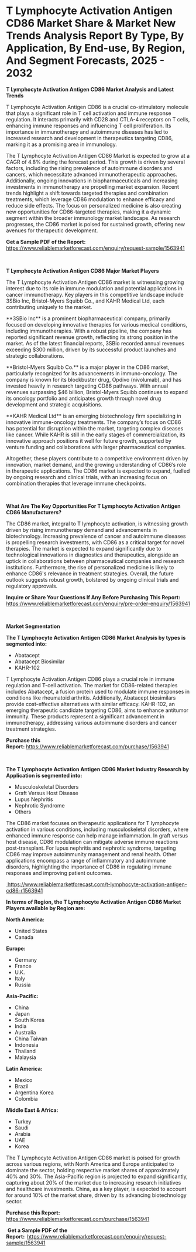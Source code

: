 <p><h1>T Lymphocyte Activation Antigen CD86 Market Share & Market New Trends Analysis Report By Type, By Application, By End-use, By Region, And Segment Forecasts, 2025 - 2032</h1></p><p><strong>T Lymphocyte Activation Antigen CD86 Market Analysis and Latest Trends</strong></p>
<p><p>T Lymphocyte Activation Antigen CD86 is a crucial co-stimulatory molecule that plays a significant role in T cell activation and immune response regulation. It interacts primarily with CD28 and CTLA-4 receptors on T cells, enhancing immune responses and influencing T cell proliferation. Its importance in immunotherapy and autoimmune diseases has led to increased research and development in therapeutics targeting CD86, marking it as a promising area in immunology.</p><p>The T Lymphocyte Activation Antigen CD86 Market is expected to grow at a CAGR of 4.8% during the forecast period. This growth is driven by several factors, including the rising prevalence of autoimmune disorders and cancers, which necessitate advanced immunotherapeutic approaches. Additionally, ongoing innovations in biopharmaceuticals and increasing investments in immunotherapy are propelling market expansion. Recent trends highlight a shift towards targeted therapies and combination treatments, which leverage CD86 modulation to enhance efficacy and reduce side effects. The focus on personalized medicine is also creating new opportunities for CD86-targeted therapies, making it a dynamic segment within the broader immunology market landscape. As research progresses, the CD86 market is poised for sustained growth, offering new avenues for therapeutic development.</p></p>
<p><strong>Get a Sample PDF of the Report:&nbsp;</strong> <a href="https://www.reliablemarketforecast.com/enquiry/request-sample/1563941?utm_campaign=2984&utm_medium=2&utm_source=Github&utm_content=ia&utm_term=19042025&utm_id=t-lymphocyte-activation-antigen-cd86">https://www.reliablemarketforecast.com/enquiry/request-sample/1563941</a></p>
<p>&nbsp;</p>
<p><strong>T Lymphocyte Activation Antigen CD86 Major Market Players</strong></p>
<p><p>The T Lymphocyte Activation Antigen CD86 market is witnessing growing interest due to its role in immune modulation and potential applications in cancer immunotherapy. Key players in this competitive landscape include 3SBio Inc, Bristol-Myers Squibb Co., and KAHR Medical Ltd, each contributing uniquely to the market.</p><p>**3SBio Inc** is a prominent biopharmaceutical company, primarily focused on developing innovative therapies for various medical conditions, including immunotherapies. With a robust pipeline, the company has reported significant revenue growth, reflecting its strong position in the market. As of the latest financial reports, 3SBio recorded annual revenues exceeding $300 million, driven by its successful product launches and strategic collaborations.</p><p>**Bristol-Myers Squibb Co.** is a major player in the CD86 market, particularly recognized for its advancements in immuno-oncology. The company is known for its blockbuster drug, Opdivo (nivolumab), and has invested heavily in research targeting CD86 pathways. With annual revenues surpassing $46 billion, Bristol-Myers Squibb continues to expand its oncology portfolio and anticipates growth through novel drug development and strategic acquisitions.</p><p>**KAHR Medical Ltd** is an emerging biotechnology firm specializing in innovative immune-oncology treatments. The company’s focus on CD86 has potential for disruption within the market, targeting complex diseases like cancer. While KAHR is still in the early stages of commercialization, its innovative approach positions it well for future growth, supported by venture funding and collaborations with larger pharmaceutical companies. </p><p>Altogether, these players contribute to a competitive environment driven by innovation, market demand, and the growing understanding of CD86’s role in therapeutic applications. The CD86 market is expected to expand, fuelled by ongoing research and clinical trials, with an increasing focus on combination therapies that leverage immune checkpoints.</p></p>
<p>&nbsp;</p>
<p><strong>What Are The Key Opportunities For T Lymphocyte Activation Antigen CD86 Manufacturers?</strong></p>
<p><p>The CD86 market, integral to T lymphocyte activation, is witnessing growth driven by rising immunotherapy demand and advancements in biotechnology. Increasing prevalence of cancer and autoimmune diseases is propelling research investments, with CD86 as a critical target for novel therapies. The market is expected to expand significantly due to technological innovations in diagnostics and therapeutics, alongside an uptick in collaborations between pharmaceutical companies and research institutions. Furthermore, the rise of personalized medicine is likely to enhance CD86's relevance in treatment strategies. Overall, the future outlook suggests robust growth, bolstered by ongoing clinical trials and regulatory approvals.</p></p>
<p><strong>Inquire or Share Your Questions If Any Before Purchasing This Report:</strong> <a href="https://www.reliablemarketforecast.com/enquiry/pre-order-enquiry/1563941?utm_campaign=2984&utm_medium=2&utm_source=Github&utm_content=ia&utm_term=19042025&utm_id=t-lymphocyte-activation-antigen-cd86">https://www.reliablemarketforecast.com/enquiry/pre-order-enquiry/1563941</a></p>
<p>&nbsp;</p>
<p><strong>Market Segmentation</strong></p>
<p><strong>The T Lymphocyte Activation Antigen CD86 Market Analysis by types is segmented into:</strong></p>
<p><ul><li>Abatacept</li><li>Abatacept Biosimilar</li><li>KAHR-102</li></ul></p>
<p><p>T Lymphocyte Activation Antigen CD86 plays a crucial role in immune regulation and T-cell activation. The market for CD86-related therapies includes Abatacept, a fusion protein used to modulate immune responses in conditions like rheumatoid arthritis. Additionally, Abatacept biosimilars provide cost-effective alternatives with similar efficacy. KAHR-102, an emerging therapeutic candidate targeting CD86, aims to enhance antitumor immunity. These products represent a significant advancement in immunotherapy, addressing various autoimmune disorders and cancer treatment strategies.</p></p>
<p><strong>Purchase this Report:&nbsp;</strong><a href="https://www.reliablemarketforecast.com/purchase/1563941?utm_campaign=2984&utm_medium=2&utm_source=Github&utm_content=ia&utm_term=19042025&utm_id=t-lymphocyte-activation-antigen-cd86">https://www.reliablemarketforecast.com/purchase/1563941</a></p>
<p>&nbsp;</p>
<p><strong>The T Lymphocyte Activation Antigen CD86 Market Industry Research by Application is segmented into:</strong></p>
<p><ul><li>Musculoskeletal Disorders</li><li>Graft Versus Host Disease</li><li>Lupus Nephritis</li><li>Nephrotic Syndrome</li><li>Others</li></ul></p>
<p><p>The CD86 market focuses on therapeutic applications for T lymphocyte activation in various conditions, including musculoskeletal disorders, where enhanced immune response can help manage inflammation. In graft versus host disease, CD86 modulation can mitigate adverse immune reactions post-transplant. For lupus nephritis and nephrotic syndrome, targeting CD86 may improve autoimmunity management and renal health. Other applications encompass a range of inflammatory and autoimmune disorders, highlighting the importance of CD86 in regulating immune responses and improving patient outcomes.</p></p>
<p><a href="https://www.reliablemarketforecast.com/t-lymphocyte-activation-antigen-cd86-r1563941?utm_campaign=2984&utm_medium=2&utm_source=Github&utm_content=ia&utm_term=19042025&utm_id=t-lymphocyte-activation-antigen-cd86">&nbsp;https://www.reliablemarketforecast.com/t-lymphocyte-activation-antigen-cd86-r1563941</a></p>
<p><strong>In terms of Region, the T Lymphocyte Activation Antigen CD86 Market Players available by Region are:</strong></p>
<p>
    <p> <strong> North America: </strong>
        <ul>
            <li>United States</li>
            <li>Canada</li>
        </ul>
        </p> 
    <p> <strong> Europe: </strong>
        <ul>
            <li>Germany</li>
            <li>France</li>
            <li>U.K.</li>
            <li>Italy</li>
            <li>Russia</li>
        </ul>
        </p> 
    <p> <strong> Asia-Pacific: </strong>
        <ul>
            <li>China</li>
            <li>Japan</li>
            <li>South Korea</li>
            <li>India</li>
            <li>Australia</li>
            <li>China Taiwan</li>
            <li>Indonesia</li>
            <li>Thailand</li>
            <li>Malaysia</li>
        </ul>
        </p> 
    <p> <strong> Latin America: </strong>
        <ul>
            <li>Mexico</li>
            <li>Brazil</li>
            <li>Argentina Korea</li>
            <li>Colombia</li>
        </ul>
        </p> 
    <p> <strong> Middle East & Africa: </strong>
        <ul>
            <li>Turkey</li>
            <li>Saudi</li>
            <li>Arabia</li>
            <li>UAE</li>
            <li>Korea</li>
        </ul>
    </p>
    </p>
<p><p>The T Lymphocyte Activation Antigen CD86 market is poised for growth across various regions, with North America and Europe anticipated to dominate the sector, holding respective market shares of approximately 40% and 30%. The Asia-Pacific region is projected to expand significantly, capturing about 20% of the market due to increasing research initiatives and healthcare investments. China, as a key player, is expected to account for around 10% of the market share, driven by its advancing biotechnology sector.</p></p>
<p><strong>Purchase this Report: </strong><a href="https://www.reliablemarketforecast.com/purchase/1563941?utm_campaign=2984&utm_medium=2&utm_source=Github&utm_content=ia&utm_term=19042025&utm_id=t-lymphocyte-activation-antigen-cd86">https://www.reliablemarketforecast.com/purchase/1563941</a></p>
<p>&nbsp;<strong>Get a Sample PDF of the Report:&nbsp;&nbsp;</strong><a href="https://www.reliablemarketforecast.com/enquiry/request-sample/1563941?utm_campaign=2984&utm_medium=2&utm_source=Github&utm_content=ia&utm_term=19042025&utm_id=t-lymphocyte-activation-antigen-cd86">https://www.reliablemarketforecast.com/enquiry/request-sample/1563941</a></p>
<p><strong></strong></p>
<p><p></p><p></p><p></p></p>